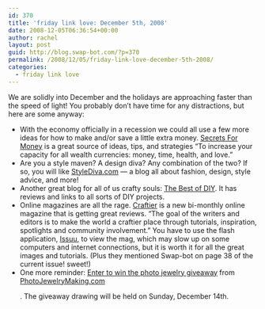 ```yaml
---
id: 370
title: 'friday link love: December 5th, 2008'
date: 2008-12-05T06:36:54+00:00
author: rachel
layout: post
guid: http://blog.swap-bot.com/?p=370
permalink: /2008/12/05/friday-link-love-december-5th-2008/
categories:
  - friday link love
---
```

We are solidly into December and the holidays are approaching faster than the speed of light! You probably don&#8217;t have time for any distractions, but here are some anyway:

  * With the economy officially in a recession we could all use a few more ideas for how to make and/or save a little extra money. [Secrets For Money](http://www.secretsformoney.info/) is a great source of ideas, tips, and strategies &#8220;To increase your capacity for all wealth currencies: money, time, health, and love.&#8221;
  * Are you a style maven? A design diva? Any combination of the two? If so, you will like [StyleDiva.com](http://www.stylistdiva.com/) &#8212; a blog all about fashion, design, style advice, and more!
  * Another great blog for all of us crafty souls: [The Best of DIY](http://www.thebestofdiy.com/). It has reviews and links to all sorts of DIY projects.
  * Online magazines are all the rage. [Craftier](http://acraftierworld.com/) is a new bi-monthly online magazine that is getting great reviews. &#8220;The goal of the writers and editors is to make the world a craftier place through tutorials, inspiration, spotlights and community involvement.&#8221; You have to use the flash application, [Issuu](http://issuu.com/craftier/docs/vol1issue3), to view the mag, which may slow up on some computers and internet connections, but it is worth it for all the great images and tutorials. (Plus they mentioned Swap-bot on page 38 of the current issue! sweet!)
  * One more reminder: [Enter to win the photo jewelry giveaway](http://blog.swap-bot.com/2008/12/01/sponsored-giveaway-photojewelrymakingcom/) from [PhotoJewelryMaking.com](http://www.photojewelrymaking.com/) </p> 
    . The giveaway drawing will be held on Sunday, December 14th.</li> </ul>